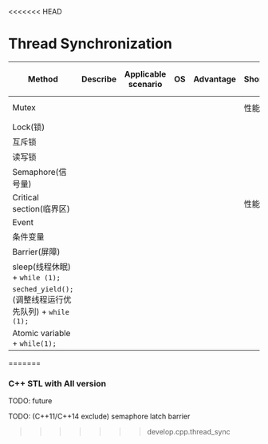 <<<<<<< HEAD
# Thread Synchronization


| Method | Describe | Applicable scenario | OS | Advantage | Shortcoming | Support(STL version is C++11) |
| - | - | - | - | - | - | - |
| Mutex |  |  |  |  | 性能慢 | STL, POSIX, Boost |
| Lock(锁) |  |  |  |  |  |  |
| 互斥锁 |  |  |  |  |  |  |
| 读写锁 |  |  |  |  |  |  |
| Semaphore(信号量) |  |  |  |  |  |  |
| Critical section(临界区) |  |  |  |  | 性能好 |  |
| Event |  |  |  |  |  |  |
| 条件变量 |  |  |  |  |  |  |
| Barrier(屏障) |  |  |  |  |  |  |
| sleep(线程休眠) + `while (1);` |  |  |  |  |  |
| `seched_yield();`(调整线程运行优先队列) + `while (1);` |  |  |  |  |  |
| Atomic variable + `while(1);` |  |  |  |  |  |
=======
### C++ STL with All version


TODO: future


TODO: (C++11/C++14 exclude)
    semaphore
    latch
    barrier

>>>>>>> develop.cpp.thread_sync

